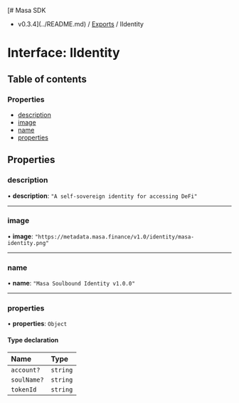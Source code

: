 [# Masa SDK
 - v0.3.4](../README.md) / [Exports](../modules.md) / IIdentity

# Interface: IIdentity

## Table of contents

### Properties

- [description](IIdentity.md#description)
- [image](IIdentity.md#image)
- [name](IIdentity.md#name)
- [properties](IIdentity.md#properties)

## Properties

### description

• **description**: ``"A self-sovereign identity for accessing DeFi"``

___

### image

• **image**: ``"https://metadata.masa.finance/v1.0/identity/masa-identity.png"``

___

### name

• **name**: ``"Masa Soulbound Identity v1.0.0"``

___

### properties

• **properties**: `Object`

#### Type declaration

| Name | Type |
| :------ | :------ |
| `account?` | `string` |
| `soulName?` | `string` |
| `tokenId` | `string` |
